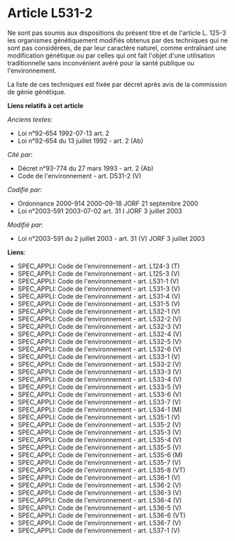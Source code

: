 # Article L531-2

Ne sont pas soumis aux dispositions du présent titre et de l'article L. 125-3 les organismes génétiquement modifiés obtenus
par des techniques qui ne sont pas considérées, de par leur caractère naturel, comme entraînant une modification génétique ou
par celles qui ont fait l'objet d'une utilisation traditionnelle sans inconvénient avéré pour la santé publique ou
l'environnement.

La liste de ces techniques est fixée par décret après avis de la commission de génie génétique.

**Liens relatifs à cet article**

_Anciens textes_:

  - Loi n°92-654 1992-07-13 art. 2
  - Loi n°92-654 du 13 juillet 1992 - art. 2 (Ab)

_Cité par_:

  - Décret n°93-774 du 27 mars 1993 - art. 2 (Ab)
  - Code de l'environnement - art. D531-2 (V)

_Codifié par_:

  - Ordonnance 2000-914 2000-09-18 JORF 21 septembre 2000
  - Loi n°2003-591 2003-07-02 art. 31 I JORF 3 juillet 2003

_Modifié par_:

  - Loi n°2003-591 du 2 juillet 2003 - art. 31 (V) JORF 3 juillet 2003

**Liens**:

  - SPEC_APPLI: Code de l'environnement - art. L124-3 (T)
  - SPEC_APPLI: Code de l'environnement - art. L125-3 (V)
  - SPEC_APPLI: Code de l'environnement - art. L531-1 (V)
  - SPEC_APPLI: Code de l'environnement - art. L531-3 (V)
  - SPEC_APPLI: Code de l'environnement - art. L531-4 (V)
  - SPEC_APPLI: Code de l'environnement - art. L531-5 (V)
  - SPEC_APPLI: Code de l'environnement - art. L532-1 (V)
  - SPEC_APPLI: Code de l'environnement - art. L532-2 (V)
  - SPEC_APPLI: Code de l'environnement - art. L532-3 (V)
  - SPEC_APPLI: Code de l'environnement - art. L532-4 (V)
  - SPEC_APPLI: Code de l'environnement - art. L532-5 (V)
  - SPEC_APPLI: Code de l'environnement - art. L532-6 (V)
  - SPEC_APPLI: Code de l'environnement - art. L533-1 (V)
  - SPEC_APPLI: Code de l'environnement - art. L533-2 (V)
  - SPEC_APPLI: Code de l'environnement - art. L533-3 (V)
  - SPEC_APPLI: Code de l'environnement - art. L533-4 (V)
  - SPEC_APPLI: Code de l'environnement - art. L533-5 (V)
  - SPEC_APPLI: Code de l'environnement - art. L533-6 (V)
  - SPEC_APPLI: Code de l'environnement - art. L533-7 (V)
  - SPEC_APPLI: Code de l'environnement - art. L534-1 (M)
  - SPEC_APPLI: Code de l'environnement - art. L535-1 (V)
  - SPEC_APPLI: Code de l'environnement - art. L535-2 (V)
  - SPEC_APPLI: Code de l'environnement - art. L535-3 (V)
  - SPEC_APPLI: Code de l'environnement - art. L535-4 (V)
  - SPEC_APPLI: Code de l'environnement - art. L535-5 (V)
  - SPEC_APPLI: Code de l'environnement - art. L535-6 (M)
  - SPEC_APPLI: Code de l'environnement - art. L535-7 (V)
  - SPEC_APPLI: Code de l'environnement - art. L535-8 (VT)
  - SPEC_APPLI: Code de l'environnement - art. L536-1 (V)
  - SPEC_APPLI: Code de l'environnement - art. L536-2 (V)
  - SPEC_APPLI: Code de l'environnement - art. L536-3 (V)
  - SPEC_APPLI: Code de l'environnement - art. L536-4 (V)
  - SPEC_APPLI: Code de l'environnement - art. L536-5 (V)
  - SPEC_APPLI: Code de l'environnement - art. L536-6 (VT)
  - SPEC_APPLI: Code de l'environnement - art. L536-7 (V)
  - SPEC_APPLI: Code de l'environnement - art. L537-1 (V)
